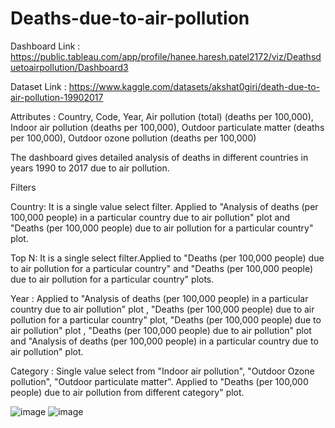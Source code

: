 # Deaths-due-to-air-pollution
Dashboard Link : https://public.tableau.com/app/profile/hanee.haresh.patel2172/viz/Deathsduetoairpollution/Dashboard3

Dataset Link : https://www.kaggle.com/datasets/akshat0giri/death-due-to-air-pollution-19902017

Attributes : Country, Code, Year, Air pollution (total) (deaths per 100,000), Indoor air pollution (deaths per 100,000), Outdoor particulate matter (deaths per 100,000), Outdoor ozone pollution (deaths per 100,000)

The dashboard gives detailed analysis of deaths in different countries in years 1990 to 2017 due to air pollution.


Filters

Country: It is a single value select filter. Applied to "Analysis of deaths (per 100,000 people) in a particular country due to air pollution" plot and "Deaths (per 100,000 people) due to air pollution for  a particular country" plot.

Top N: It is a single select filter.Applied to "Deaths (per 100,000 people) due to air pollution for  a particular country" and "Deaths (per 100,000 people) due to air pollution for  a particular country" plots.

Year : Applied to "Analysis of deaths (per 100,000 people) in a particular country due to air pollution" plot , "Deaths (per 100,000 people) due to air pollution for  a particular country" plot, "Deaths (per 100,000 people) due to air pollution" plot , "Deaths (per 100,000 people) due to air pollution" plot and "Analysis of deaths (per 100,000 people) in a particular country due to air pollution" plot.

Category : Single value select from "Indoor air pollution", "Outdoor Ozone pollution", "Outdoor particulate matter". Applied to "Deaths (per 100,000 people) due to air pollution from different category" plot.

![image](https://user-images.githubusercontent.com/100784535/182080913-9170916d-94fe-4734-9b98-14c856306050.png)
![image](https://user-images.githubusercontent.com/100784535/182080765-974e88c8-368b-4016-87c1-565140f7e056.png)
